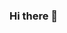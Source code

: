 ### Hi there 👋

<!--
**zhaosixsix/zhaosixsix** is a ✨ _special_ ✨ repository because its `README.md` (this file) appears on your GitHub profile.
测试超市菜市场
Here are some ideas to get you started:

- 🔭 I’m currently working on ...
- 🌱 I’m currently learning ...
- 👯 I’m looking to collaborate on ...
- 🤔 I’m looking for help with ...
- 💬 Ask me about ...
- 📫 How to reach me: ...
- 😄 Pronouns: ...
- ⚡ Fun fact: ...
-->
